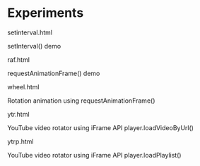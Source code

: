 # Experiments


setinterval.html

setInterval() demo


raf.html

requestAnimationFrame() demo


wheel.html

Rotation animation using requestAnimationFrame()


ytr.html

YouTube video rotator using iFrame API player.loadVideoByUrl() 


ytrp.html

YouTube video rotator using iFrame API player.loadPlaylist()